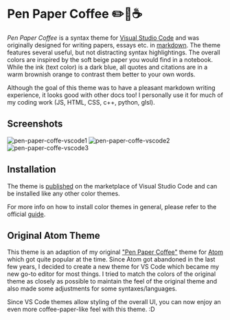 # Pen Paper Coffee :pencil2::scroll::coffee:

*Pen Paper Coffee* is a syntax theme for [Visual Studio Code](https://code.visualstudio.com/) and was originally designed for writing papers, essays etc. in [markdown](https://en.wikipedia.org/wiki/Markdown).
The theme features  several useful, but not distracting syntax highlightings.
The overall colors are inspired by the soft beige paper you would find in a notebook. While the ink (text color) is a dark blue, all quotes and citations are in a warm brownish orange to contrast them better to your own words.

Although the goal of this theme was to have a pleasant markdown writing experience, it looks good with other docs too! I personally use it for much of my coding work (JS, HTML, CSS, c++, python, glsl).

## Screenshots
![pen-paper-coffe-vscode1](https://user-images.githubusercontent.com/1710598/173183559-ce87451a-b8e6-46b1-a56b-f131d44adf73.png)
![pen-paper-coffe-vscode2](https://user-images.githubusercontent.com/1710598/173183561-657ffb83-829c-406e-b54c-b58638f496d0.png)
![pen-paper-coffe-vscode3](https://user-images.githubusercontent.com/1710598/173183562-3a3fc9a3-f6ce-482e-94a6-1da911182238.png)


## Installation

The theme is [published](https://marketplace.visualstudio.com/items?itemName=nylki.pen-paper-coffee-vscode) on the marketplace of Visual Studio Code and can be installed like any other color themes.

For more info on how to install color themes in general, please refer to the official [guide](https://code.visualstudio.com/docs/getstarted/themes).


## Original Atom Theme

This theme is an adaption of my original ["Pen Paper Coffee"](https://github.com/nylki/pen-paper-coffee-syntax) theme for [Atom](https://atom.io/) which got quite popular at the time. Since Atom got abandoned in the last few years, I decided to create a new theme for VS Code which became my new go-to editor for most things.
I tried to match the colors of the original theme as closely as possible to maintain the feel of the original theme and also made some adjustments for some syntaxes/languages.

Since VS Code themes allow styling of the overall UI, you can now enjoy an even more coffee-paper-like feel with this theme. :D
